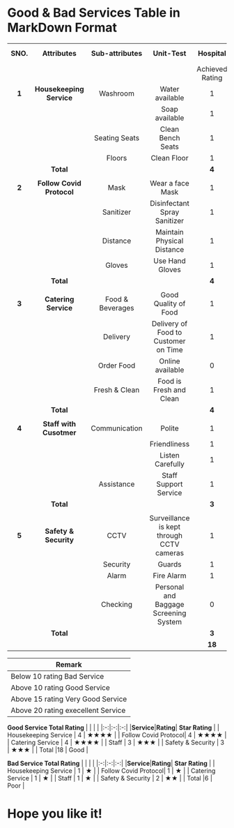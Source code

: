 
# Good & Bad Services Table in MarkDown Format

| | | | | | | | |
|:-:|:-:|:-:|:-:|:-:|:-:|:-:|:-:|
|**SNO.**|**Attributes**|**Sub-attributes**|**Unit-Test**|**Hospital**| |**Indian Railways**| |
| | | | |Achieved Rating|Max. Rating|Achieved Rating|Max. Rating|
|**1**|**Housekeeping Service**|Washroom|Water available|1|1|1|1|
| | | |Soap available|1|1|0|1|
| | |Seating Seats|Clean Bench Seats|1|1|0|1|
| | |Floors|Clean Floor|1|1|0|1|
| |**Total**| | |**4**|**4**|**1**|**4**|
| | | | | | | | |
|**2**|**Follow Covid Protocol**|Mask|Wear a face Mask|1|1|1|1|
| | |Sanitizer|Disinfectant Spray Sanitizer|1|1|0|1|
| | |Distance|Maintain Physical Distance|1|1|0|1|
| | |Gloves|Use Hand Gloves|1|1|0|1|
| |**Total**| | |**4**|**4**|**1**|**4**|
| | | | | | | | |
|**3**|**Catering Service**|Food & Beverages|Good Quality of Food|1|1|0|1|
| | |Delivery|Delivery of Food to Customer on Time|1|1|0|1|
| | |Order Food|Online available|0|1|1|1|
| | |Fresh & Clean|Food is Fresh and Clean|1|1|0|1|
| |**Total**| | |**4**|**4**|**1**|**4**|
| | | | | | | | |
|**4**|**Staff with Cusotmer**|Communication |Polite|1|1|0|1|
| | ||Friendliness|1|1|0|1|
| | ||Listen Carefully|1 |1 |0 |1 |
| | |Assistance|Staff Support Service|1|1|1|1|
| |**Total**| | |**3**|**4**|**1**|**4**|
| | | | | | | | |
|**5**|**Safety & Security**|CCTV|Surveillance is kept through CCTV cameras|1|1|1|1|
| | |Security|Guards|1|1|0|1|
| | |Alarm|Fire Alarm|1|1|0|1|
| | |Checking |Personal and Baggage Screening System|0|1|1|1|
| |**Total**| | |**3**|**4**|**2**|**4**|
| | | | |**18**|**20**|**6**|**20**|

|Remark                            |
|----------------------------------|
|Below 10 rating Bad Service       |
|Above 10 rating Good Service      |
|Above 15 rating Very Good Service |
|Above 20 rating execellent Service|

**Good Service Total Rating**
| | | | 
|:-:|:-:|:-:|
|**Service**|**Rating**| **Star Rating** |
| Housekeeping Service | 4 | ★★★★ |
| Follow Covid Protocol| 4 | ★★★★ |
| Catering Service     | 4 | ★★★★ |
| Staff                | 3 | ★★★ |
| Safety & Security    | 3 | ★★★ |
| Total                |18 | Good | 

**Bad Service Total Rating**
| | | | 
|:-:|:-:|:-:|
|**Service**|**Rating**| **Star Rating** |
| Housekeeping Service | 1 | ★ |
| Follow Covid Protocol| 1 | ★ |
| Catering Service     | 1 | ★ |
| Staff                | 1 | ★ |
| Safety & Security    | 2 | ★★ |
| Total                |6  | Poor |






# Hope you like it!





